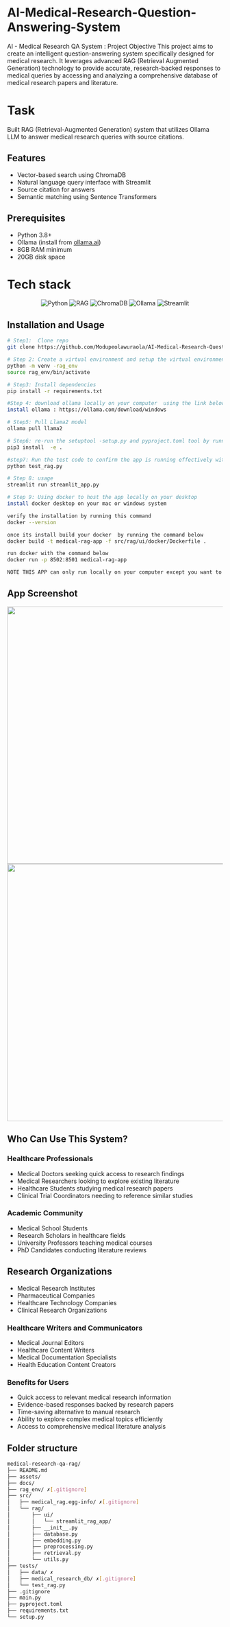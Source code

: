 

# AI-Medical-Research-Question-Answering-System
AI - Medical Research QA System :
Project Objective
This project aims to create an intelligent question-answering system specifically designed for medical research. It leverages advanced RAG (Retrieval Augmented Generation) technology to provide accurate, research-backed responses to medical queries by accessing and analyzing a comprehensive database of medical research papers and literature.

# Task
Built RAG (Retrieval-Augmented Generation) system that utilizes Ollama LLM to answer medical research queries with source citations.

## Features
- Vector-based search using ChromaDB 
- Natural language query interface with Streamlit
- Source citation for answers
- Semantic matching using Sentence Transformers

## Prerequisites
- Python 3.8+
- Ollama (install from [ollama.ai](https://ollama.com/download/windows))
- 8GB RAM minimum
- 20GB disk space

# Tech stack 

<p align="center">
    <img src="https://img.shields.io/badge/Python-blue" alt="Python" />
    <img src="https://img.shields.io/badge/RAG-pink" alt="RAG" />
    <img src="https://img.shields.io/badge/ChromaDB-blue" alt="ChromaDB" />
    <img src="https://img.shields.io/badge/Ollama-orange" alt="Ollama" />
    <img src="https://img.shields.io/badge/streamlit-lightgreen" alt="Streamlit" />
</p>

## Installation and Usage
```bash
# Step1:  Clone repo
git clone https://github.com/Modupeolawuraola/AI-Medical-Research-Question-Answering-System

# Step 2: Create a virtual environment and setup the virtual environment with the command below
python -m venv -rag_env
source rag_env/bin/activate

# Step3: Install dependencies
pip install -r requirements.txt

#Step 4: download ollama locally on your computer  using the link below
install ollama : https://ollama.com/download/windows

# Step5: Pull Llama2 model
ollama pull llama2

# Step6: re-run the setuptool -setup.py and pyproject.toml tool by running the command below
pip3 install  -e .

#step7: Run the test code to confirm the app is running effectively with the command below
python test_rag.py

# Step 8: usage
streamlit run streamlit_app.py

# Step 9: Using docker to host the app locally on your desktop 
install docker desktop on your mac or windows system 

verify the installation by running this command 
docker --version

once its install build your docker  by running the command below 
docker build -t medical-rag-app -f src/rag/ui/docker/Dockerfile .

run docker with the command below 
docker run -p 8502:8501 medical-rag-app

NOTE THIS APP can only run locally on your computer except you want to deploy and host on aws ec2 or gcp or digital ocean which cost money 

```
## App Screenshot 

<img src="./assests/images/ai-research-assitant.png" width="800" height="600">
<img src="./assests/images/ai-research-assitant2.png" width="800" height="600">

## Who Can Use This System?

### Healthcare Professionals
- Medical Doctors seeking quick access to research findings
- Medical Researchers looking to explore existing literature
- Healthcare Students studying medical research papers
- Clinical Trial Coordinators needing to reference similar studies

### Academic Community
- Medical School Students
- Research Scholars in healthcare fields
- University Professors teaching medical courses
- PhD Candidates conducting literature reviews

## Research Organizations
- Medical Research Institutes
- Pharmaceutical Companies
- Healthcare Technology Companies
- Clinical Research Organizations

### Healthcare Writers and Communicators
- Medical Journal Editors
- Healthcare Content Writers
- Medical Documentation Specialists
- Health Education Content Creators

### Benefits for Users
- Quick access to relevant medical research information
- Evidence-based responses backed by research papers
- Time-saving alternative to manual research
- Ability to explore complex medical topics efficiently
- Access to comprehensive medical literature analysis

## Folder structure 
```bash
medical-research-qa-rag/
├── README.md
├── assets/
├── docs/
├── rag_env/ ✗[.gitignore]
├── src/
│   ├── medical_rag.egg-info/ ✗[.gitignore]
│   └── rag/
│       ├── ui/
│       │   └── streamlit_rag_app/
│       ├── __init__.py
│       ├── database.py
│       ├── embedding.py
│       ├── preprocessing.py
│       ├── retrieval.py
│       └── utils.py
├── tests/
│   ├── data/ ✗
│   ├── medical_research_db/ ✗[.gitignore]
│   └── test_rag.py
├── .gitignore
├── main.py
├── pyproject.toml
├── requirements.txt
└── setup.py
```